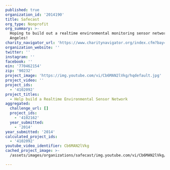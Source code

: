 ```yaml
---
published: true
organization_id: '2014190'
title: Safecast
org_type: Nonprofit
org_summary: >-
  Hoping to build out a realtime environmental monitoring sensor network in Los
  Angeles!
charity_navigator_url: 'https://www.charitynavigator.org/index.cfm?bay=search.profile&ein=770462154'
organization_website: ''
twitter: ''
instagram: ''
facebook: ''
ein: '770462154'
zip: '90232'
project_image: 'https://img.youtube.com/vi/Cb6MAN2lVkg/hqdefault.jpg'
project_video: ''
project_ids:
  - '4102092'
project_titles:
  - Help build a Realtime Environmental Sensor Network
aggregated:
  challenge_url: []
  project_ids:
    - '4102162'
  year_submitted:
    - '2014'
year_submitted: '2014'
calculated_project_ids:
  - '4102092'
youtube_video_identifier: Cb6MAN2lVkg
cached_project_image: >-
  /assets/images/organizations/safecast/img.youtube.com/vi/Cb6MAN2lVkg/hqdefault.jpg

---
```

